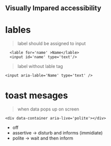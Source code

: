  ## Visually Impared accessibility

# lables
> label should be assigned to input
```
  <lable for='name' >Name</lable>
  <input id='name' type='text'/>
```
> label without lable tag
```
<input aria-lable='Name' type='text' />
```

# toast mesages
> when data pops up on screen
```
<div data-container aria-live='polite'></div>
```
+ off
+ assertive -> disturb and informs (immidiate)
+ polite -> wait and then inform
  
